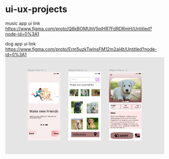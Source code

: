 # ui-ux-projects

music app ui link https://www.figma.com/proto/Q6kBOMUhV5plHR7FdRDRmH/Untitled?node-id=0%3A1




dog app ui link https://www.figma.com/proto/Erm5uzkTwInsFM12m2aI4t/Untitled?node-id=0%3A1
![](dogadapt.png)
